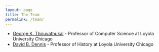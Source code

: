```yaml
---
layout: page
title: The Team
permalink: /team/
---
```


- [George K. Thiruvathukal](http://luc.edu/cs/people/ftfaculty/gkt.shtml) - Professor of Computer Science at Loyola University Chicago
- [David B. Dennis](http://luc.edu/history/people/facultydirectory/dennisdavidb.shtml) - Professor of History at Loyola University Chicago

